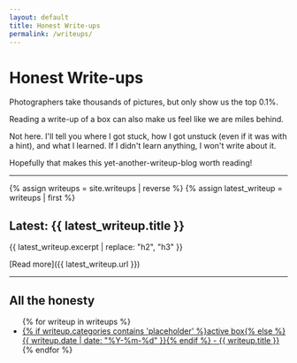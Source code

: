 ```yaml
---
layout: default
title: Honest Write-ups
permalink: /writeups/
---
```


# Honest Write-ups

Photographers take thousands of pictures, but only show us the top 0.1%.

Reading a write-up of a box can also make us feel like we are miles behind.

Not here. I'll tell you where I got stuck, how I got unstuck (even if it was with a hint), and what I learned. If I didn't learn anything, I won't write about it.

Hopefully that makes this yet-another-writeup-blog worth reading!

---

{% assign writeups = site.writeups | reverse %}
{% assign latest_writeup = writeups | first %}

## Latest: {{ latest_writeup.title }}

{{ latest_writeup.excerpt | replace: "h2", "h3" }}

[Read more]({{ latest_writeup.url }})

---
<div class="feed">
  <h2>All the honesty</h2>
  <div class="rss-icon">
    <a href="{{ "/feed.xml" | relative_url }}"><i class="fas fa-rss"></i></a>
  </div>
  <ul>
    {% for writeup in writeups %}
      <li><a href="{{ writeup.url }}">{% if writeup.categories contains 'placeholder' %}active box{% else %}{{ writeup.date | date: "%Y-%m-%d" }}{% endif %} - {{ writeup.title }}</a></li>
    {% endfor %}
  </ul>
</div>

